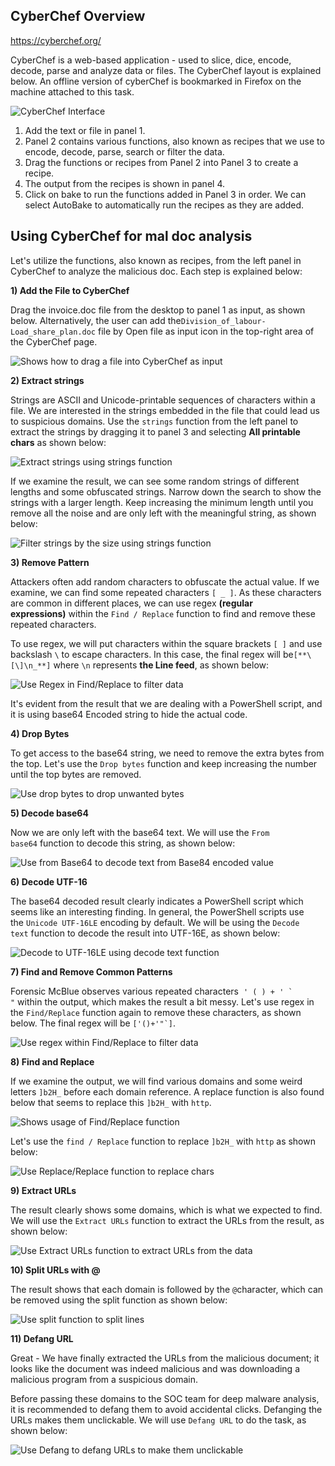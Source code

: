 ## CyberChef Overview

https://cyberchef.org/

CyberChef is a web-based application - used to slice, dice, encode, decode, parse and analyze data or files. The CyberChef layout is explained below. An offline version of cyberChef is bookmarked in Firefox on the machine attached to this task.  

![CyberChef Interface](https://tryhackme-images.s3.amazonaws.com/user-uploads/5e8dd9a4a45e18443162feab/room-content/47c75a03ac04b0c2922a1cbbcefad496.png)

1.  Add the text or file in panel 1.
2.  Panel 2 contains various functions, also known as recipes that we use to encode, decode, parse, search or filter the data.
3.  Drag the functions or recipes from Panel 2 into Panel 3 to create a recipe.
4.  The output from the recipes is shown in panel 4.
5.  Click on bake to run the functions added in Panel 3 in order. We can select AutoBake to automatically run the recipes as they are added.

## Using CyberChef for mal doc analysis

Let's utilize the functions, also known as recipes, from the left panel in CyberChef to analyze the malicious doc. Each step is explained below:  

**1) Add the File to CyberChef**

Drag the invoice.doc file from the desktop to panel 1 as input, as shown below. Alternatively, the user can add the`Division_of_labour-Load_share_plan.doc` file by Open file as input icon in the top-right area of the CyberChef page.  

![Shows how to drag a file into CyberChef as input](https://tryhackme-images.s3.amazonaws.com/user-uploads/62c435d1f4d84a005f5df811/room-content/44901d6b3afd7c63acf7c9c0c9c3e18b.gif)  

**2) Extract strings**  

Strings are ASCII and Unicode-printable sequences of characters within a file. We are interested in the strings embedded in the file that could lead us to suspicious domains. Use the `strings` function from the left panel to extract the strings by dragging it to panel 3 and selecting **All printable chars** as shown below:  

![Extract strings using strings function](https://tryhackme-images.s3.amazonaws.com/user-uploads/62c435d1f4d84a005f5df811/room-content/12b35d2dcb21944881d978f6f65e8d42.gif)  

If we examine the result, we can see some random strings of different lengths and some obfuscated strings. Narrow down the search to show the strings with a larger length. Keep increasing the minimum length until you remove all the noise and are only left with the meaningful string, as shown below:  

![Filter strings by the size using strings function](https://tryhackme-images.s3.amazonaws.com/user-uploads/62c435d1f4d84a005f5df811/room-content/6e8e2cb719260599ed8a51843b34fa19.png)  

**3) Remove Pattern**

Attackers often add random characters to obfuscate the actual value. If we examine, we can find some repeated characters `[ _ ]`. As these characters are common in different places, we can use regex **(regular expressions)** within the `Find / Replace` function to find and remove these repeated characters.

To use regex, we will put characters within the square brackets `[ ]` and use backslash `\` to escape characters. In this case, the final regex will be`[**\[\]\n_**]` where `\n` represents **the Line feed**, as shown below:

![Use Regex in Find/Replace to filter data](https://tryhackme-images.s3.amazonaws.com/user-uploads/62c435d1f4d84a005f5df811/room-content/8c0b0f724002e6dc8457d8b7f095c486.png)  

It's evident from the result that we are dealing with a PowerShell script, and it is using base64 Encoded string to hide the actual code.  

**4) Drop Bytes**

To get access to the base64 string, we need to remove the extra bytes from the top. Let's use the `Drop bytes` function and keep increasing the number until the top bytes are removed.

![Use drop bytes to drop unwanted bytes](https://tryhackme-images.s3.amazonaws.com/user-uploads/62c435d1f4d84a005f5df811/room-content/c1e177a5656640e25ef0c5a83990f8a7.png)  

**5) Decode base64**

Now we are only left with the base64 text. We will use the `From base64` function to decode this string, as shown below:

![Use from Base64 to decode text from Base84 encoded value](https://tryhackme-images.s3.amazonaws.com/user-uploads/62c435d1f4d84a005f5df811/room-content/309cbbd50b3b5e27e17677f96f04b069.png)  

**6) Decode UTF-16**

The base64 decoded result clearly indicates a PowerShell script which seems like an interesting finding. In general, the PowerShell scripts use the `Unicode UTF-16LE` encoding by default. We will be using the `Decode text` function to decode the result into UTF-16E, as shown below:

![Decode to UTF-16LE using decode text function](https://tryhackme-images.s3.amazonaws.com/user-uploads/62c435d1f4d84a005f5df811/room-content/0faa8f5668d9d998696aa8547d80c3b7.png)  

**7) Find and Remove Common Patterns**

Forensic McBlue observes various repeated characters  ``' ( ) + ' ` "`` within the output, which makes the result a bit messy. Let's use regex in the `Find/Replace` function again to remove these characters, as shown below. The final regex will be ``['()+'"`]``.  

![Use regex within Find/Replace to filter data](https://tryhackme-images.s3.amazonaws.com/user-uploads/62c435d1f4d84a005f5df811/room-content/da469d1dabcf929dbc1765d06917521d.png)  

**8) Find and Replace**

If we examine the output, we will find various domains and some weird letters `]b2H_` before each domain reference. A replace function is also found below that seems to replace this `]b2H_` with `http`.

![Shows usage of Find/Replace function](https://tryhackme-images.s3.amazonaws.com/user-uploads/5e8dd9a4a45e18443162feab/room-content/938334f69a64ce058bd2046da3928114.png)  

Let's use the `find / Replace` function to replace `]b2H_` with `http` as shown below:

![Use Replace/Replace function to replace chars](https://tryhackme-images.s3.amazonaws.com/user-uploads/62c435d1f4d84a005f5df811/room-content/d71d6682328beec84e0948a6ade15c69.png)  

**9) Extract URLs**

The result clearly shows some domains, which is what we expected to find. We will use the `Extract URLs` function to extract the URLs from the result, as shown below:

![Use Extract URLs function to extract URLs from the data](https://tryhackme-images.s3.amazonaws.com/user-uploads/62c435d1f4d84a005f5df811/room-content/76d6badf89e2022315851487435f12f6.png)  

**10) Split URLs with @**

The result shows that each domain is followed by the `@`character, which can be removed using the split function as shown below:

![Use split function to split lines](https://tryhackme-images.s3.amazonaws.com/user-uploads/62c435d1f4d84a005f5df811/room-content/7f2239c965339cf309d101f6c8d713eb.png)  

**11) Defang URL**  

Great - We have finally extracted the URLs from the malicious document; it looks like the document was indeed malicious and was downloading a malicious program from a suspicious domain.

Before passing these domains to the SOC team for deep malware analysis, it is recommended to defang them to avoid accidental clicks. Defanging the URLs makes them unclickable. We will use `Defang URL` to do the task, as shown below:  

![Use Defang to defang URLs to make them unclickable](https://tryhackme-images.s3.amazonaws.com/user-uploads/62c435d1f4d84a005f5df811/room-content/58a58436becb51b25dbb13ebe56b9a02.png)